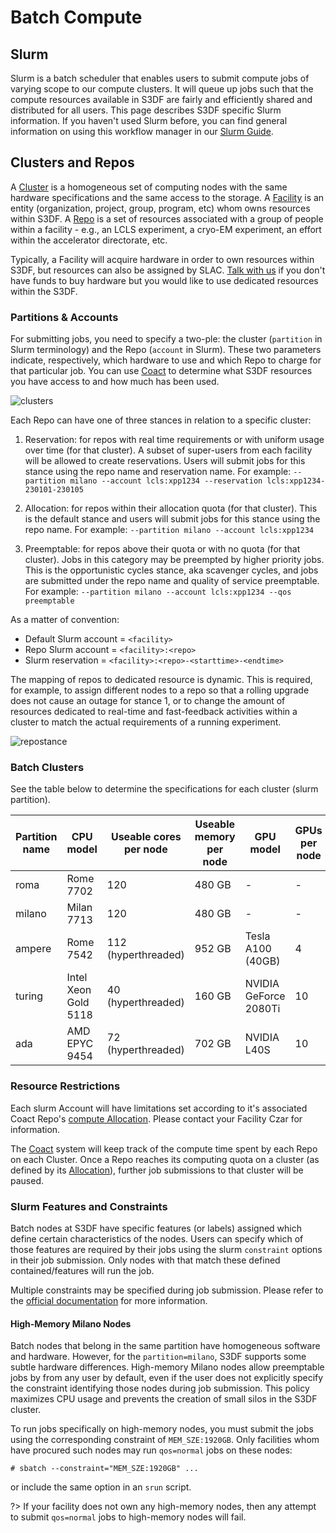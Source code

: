 # Batch Compute

## Slurm

Slurm is a batch scheduler that enables users to submit compute jobs
of varying scope to our compute clusters. It will queue up jobs such
that the compute resources available in S3DF are fairly and
efficiently shared and distributed for all users. This page describes
S3DF specific Slurm information. If you haven't used Slurm before, you
can find general information on using this workflow manager in our
[Slurm Guide](slurm.md).

## Clusters and Repos

A [Cluster](coact.md#cluster) is a homogeneous set of computing nodes with the same
hardware specifications and the same access to the storage. A
[Facility](coact.md#coact) is an entity (organization, project,
group, program, etc) whom owns resources within S3DF. A [Repo](coact.md#repos) is a set
of resources associated with a group of people within a facility -
e.g., an LCLS experiment, a cryo-EM experiment, an effort within the
accelerator directorate, etc.

Typically, a Facility will acquire hardware in order to own resources
within S3DF, but resources can also be assigned by SLAC. [Talk with
us](contact-us.md) if you don't have funds to buy hardware but you
would like to use dedicated resources within the S3DF.

### Partitions & Accounts

For submitting jobs, you need to specify a two-ple: the cluster
(`partition` in Slurm terminology) and the Repo (`account` in
Slurm). These two parameters indicate, respectively, which hardware to
use and which Repo to charge for that particular job. You can use [Coact](https://coact.slac.stanford.edu) to determine
what S3DF resources you have access to and how much has been used.

![clusters](assets/s3df-slurm-clusters.png)

Each Repo can have one of three stances in relation to a specific
cluster:

1. Reservation: for repos with real time requirements or with
  uniform usage over time (for that cluster). A subset of super-users
  from each facility will be allowed to create reservations. Users
  will submit jobs for this stance using the repo name and reservation
  name. For example:
  `--partition milano --account lcls:xpp1234 --reservation lcls:xpp1234-230101-230105`

2. Allocation: for repos within their allocation quota (for
  that cluster). This is the default stance and users will submit jobs
  for this stance using the repo name. For example:
  `--partition milano --account lcls:xpp1234`

3. Preemptable: for repos above their quota or with no quota (for
  that cluster). Jobs in this category may be preempted by higher
  priority jobs. This is the opportunistic cycles stance, aka
  scavenger cycles, and jobs are submitted under the repo name
  and quality of service preemptable. For example:
  `--partition milano --account lcls:xpp1234 --qos preemptable`

As a matter of convention:

- Default Slurm account = `<facility>`
- Repo Slurm account = `<facility>:<repo>`
- Slurm reservation = `<facility>:<repo>-<starttime>-<endtime>`


The mapping of repos to dedicated resource is dynamic. This is
required, for example, to assign different nodes to a repo so that a
rolling upgrade does not cause an outage for stance 1, or to change
the amount of resources dedicated to real-time and fast-feedback
activities within a cluster to match the actual requirements of a
running experiment.

![repostance](assets/s3df-slurm-repostance.png)

### Batch Clusters

See the table below to determine the specifications for each cluster (slurm partition).

| Partition name | CPU model | Useable cores per node | Useable memory per node | GPU model | GPUs per node | Local scratch | Number of nodes |
| --- | --- | --- | --- | --- | --- | --- | --- |
| roma | Rome 7702 | 120 | 480 GB | - | - | 300 GB | 131 |
| milano | Milan 7713 | 120 | 480 GB | - | - | 6 TB | 270 |
| ampere | Rome 7542 | 112 (hyperthreaded) | 952 GB | Tesla A100 (40GB) | 4 | 14 TB | 42 |
| turing | Intel Xeon Gold 5118 | 40 (hyperthreaded) | 160 GB | NVIDIA GeForce 2080Ti | 10 | 300 GB | 27 |
| ada | AMD EPYC 9454 | 72 (hyperthreaded) | 702 GB | NVIDIA L40S | 10 | 21 TB | 19 |

### Resource Restrictions

Each slurm Account will have limitations set according to it's associated Coact Repo's [compute Allocation](coact.md#compute-allocation). Please contact your Facility Czar for information.

The [Coact](coact.md) system will keep track of the compute time spent by each Repo on
each Cluster. Once a Repo reaches its computing quota on a cluster (as defined by its [Allocation](coact.md#compute-allocation)),
further job submissions to that cluster will be paused.


### Slurm Features and Constraints

Batch nodes at S3DF have specific features (or labels) assigned which define certain characteristics of the nodes. Users can specify which of those features are required by their jobs using the slurm `constraint` options in their job submission. Only nodes with that match these defined contained/features will run the job.

Multiple constraints may be specified during job submission. Please refer to the [official documentation](https://slurm.schedmd.com/sbatch.html) for more information. 


#### High-Memory Milano Nodes

Batch nodes that belong in the same partition have homogeneous software and hardware. However, for the `partition=milano`, S3DF supports some subtle hardware differences. High-memory Milano nodes allow preemptable jobs by from any user by default, even if the user does not explicitly specify the constraint identifying those nodes during job submission. This policy maximizes CPU usage and prevents the creation of small silos in the S3DF cluster.

To run jobs specifically on high-memory nodes, you must submit the jobs using the corresponding constraint of `MEM_SZE:1920GB`. Only facilities whom have procured such nodes may run `qos=normal` jobs on these nodes:

```
# sbatch --constraint="MEM_SZE:1920GB" ...
```

or include the same option in an `srun` script.

?> If your facility does not own any high-memory nodes, then any attempt to submit `qos=normal` jobs to high-memory nodes will fail.
